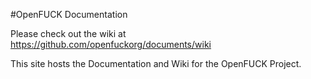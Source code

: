 #OpenFUCK Documentation

Please check out the wiki at https://github.com/openfuckorg/documents/wiki

This site hosts the Documentation and Wiki for the OpenFUCK Project.

